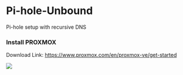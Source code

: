 # Pi-hole-Unbound
Pi-hole setup with recursive DNS


### Install PROXMOX 

Download Link: https://www.proxmox.com/en/proxmox-ve/get-started

<img src="1.png">
